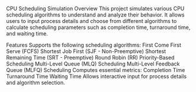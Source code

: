 CPU Scheduling Simulation
Overview
This project simulates various CPU scheduling algorithms to understand and analyze their behavior. It allows users to input process details and choose from different algorithms to calculate scheduling parameters such as completion time, turnaround time, and waiting time.

Features
Supports the following scheduling algorithms:
First Come First Serve (FCFS)
Shortest Job First (SJF - Non-Preemptive)
Shortest Remaining Time (SRT - Preemptive)
Round Robin (RR)
Priority-Based Scheduling
Multi-Level Queue (MLQ) Scheduling
Multi-Level Feedback Queue (MLFQ) Scheduling
Computes essential metrics:
Completion Time
Turnaround Time
Waiting Time
Allows interactive input for process details and algorithm selection.
